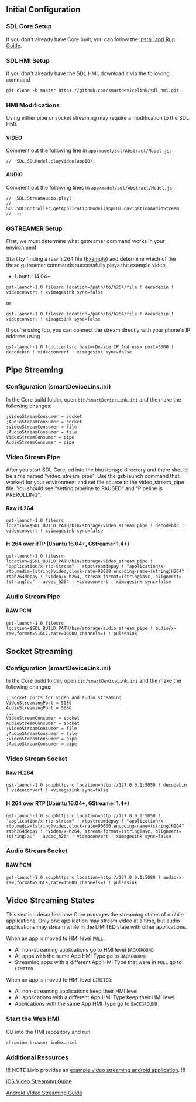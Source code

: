 ## Initial Configuration

### SDL Core Setup

If you don't already have Core built, you can follow the [Install and Run Guide](../../getting-started/install-and-run/).

### SDL HMI Setup

If you don't already have the SDL HMI, download it via the following command

```
git clone -b master https://github.com/smartdevicelink/sdl_hmi.git
```

### HMI Modifications
Using either pipe or socket streaming may require a modification to the SDL HMI.

#### VIDEO
Comment out the following line in `app/model/sdl/Abstract/Model.js`:
```
//  SDL.SDLModel.playVideo(appID);
```

#### AUDIO
Comment out the following lines in `app/model/sdl/Abstract/Model.js`:
```
//  SDL.StreamAudio.play(
//      SDL.SDLController.getApplicationModel(appID).navigationAudioStream
//  );
```

### GSTREAMER Setup

First, we must determine what gstreamer command works in your environment

Start by finding a raw h.264 file ([Example](https://support.apple.com/library/APPLE/APPLECARE_ALLGEOS/HT1425/sample_iPod.m4v.zip)) and determine which of the these gstreamer commands successfully plays the example video

- Ubuntu 14.04+
```
gst-launch-1.0 filesrc location=/path/to/h264/file ! decodebin ! videoconvert ! xvimagesink sync=false
```
or
```
gst-launch-1.0 filesrc location=/path/to/h264/file ! decodebin ! videoconvert ! ximagesink sync=false
```

If you're using tcp, you can connect the stream directly with your phone's IP address using
```
gst-launch-1.0 tcpclientsrc host=<Device IP Address> port=3000 ! decodebin ! videoconvert ! ximagesink sync=false
```

## Pipe Streaming

### Configuration (smartDeviceLink.ini)
In the Core build folder, open `bin/smartDeviceLink.ini` and the make the following changes:
```
;VideoStreamConsumer = socket
;AudioStreamConsumer = socket
;VideoStreamConsumer = file
;AudioStreamConsumer = file
VideoStreamConsumer = pipe
AudioStreamConsumer = pipe
```

### Video Stream Pipe

After you start SDL Core, cd into the bin/storage directory and there should be a file named "video_stream_pipe". Use the gst-launch command that worked for your environment and set file source to the video_stream_pipe file. You should see “setting pipeline to PAUSED” and “Pipeline is PREROLLING”.

#### Raw H.264
```
gst-launch-1.0 filesrc location=$SDL_BUILD_PATH/bin/storage/video_stream_pipe ! decodebin ! videoconvert ! xvimagesink sync=false
```

#### H.264 over RTP (Ubuntu 16.04+, GStreamer 1.4+)
```
gst-launch-1.0 filesrc location=$SDL_BUILD_PATH/bin/storage/video_stream_pipe ! "application/x-rtp-stream" ! rtpstreamdepay ! "application/x-rtp,media=(string)video,clock-rate=90000,encoding-name=(string)H264" ! rtph264depay ! "video/x-h264, stream-format=(string)avc, alignment=(string)au" ! avdec_h264 ! videoconvert ! ximagesink sync=false
```

### Audio Stream Pipe

#### RAW PCM

```
gst-launch-1.0 filesrc location=$SDL_BUILD_PATH/bin/storage/audio_stream_pipe ! audio/x-raw,format=S16LE,rate=16000,channels=1 ! pulsesink
```

## Socket Streaming

### Configuration (smartDeviceLink.ini)
In the Core build folder, open `bin/smartDeviceLink.ini` and the make the following changes:
```
; Socket ports for video and audio streaming
VideoStreamingPort = 5050
AudioStreamingPort = 5080
...
VideoStreamConsumer = socket
AudioStreamConsumer = socket
;VideoStreamConsumer = file
;AudioStreamConsumer = file
;VideoStreamConsumer = pipe
;AudioStreamConsumer = pipe
```

### Video Stream Socket

#### Raw H.264
```
gst-launch-1.0 souphttpsrc location=http://127.0.0.1:5050 ! decodebin ! videoconvert ! xvimagesink sync=false
```

#### H.264 over RTP (Ubuntu 16.04+, GStreamer 1.4+)
```
gst-launch-1.0 souphttpsrc location=http://127.0.0.1:5050 ! "application/x-rtp-stream" ! rtpstreamdepay ! "application/x-rtp,media=(string)video,clock-rate=90000,encoding-name=(string)H264" ! rtph264depay ! "video/x-h264, stream-format=(string)avc, alignment=(string)au" ! avdec_h264 ! videoconvert ! ximagesink sync=false
```

### Audio Stream Socket

#### RAW PCM

```
gst-launch-1.0 souphttpsrc location=http://127.0.0.1:5080 ! audio/x-raw,format=S16LE,rate=16000,channels=1 ! pulsesink
```

## Video Streaming States

This section describes how Core manages the streaming states of mobile applications. Only one application may stream video at a time, but audio applications may stream while in the LIMITED state with other applications.

When an app is moved to HMI level `FULL`:
* All non-streaming applications go to HMI level `BACKGROUND`
* All apps with the same App HMI Type go to `BACKGROUND`
* Streaming apps with a different App HMI Type that were in `FULL` go to `LIMITED`

When an app is moved to HMI level `LIMITED`:
* All non-streaming applications keep their HMI level
* All applications with a different App HMI Type keep their HMI level
* Applications with the same App HMI Type go to `BACKGROUND`

### Start the Web HMI

CD into the HMI repository and run
```
chromium-browser index.html
```

### Additional Resources

!!! NOTE
Livio provides an [example video streaming android application](https://github.com/livio/sdl_video_streaming_android_sample).
!!!

[iOS Video Streaming Guide](https://smartdevicelink.com/en/guides/iOS/video-streaming-for-navigation-apps/video-streaming/)

[Android Video Streaming Guide](https://smartdevicelink.com/en/guides/android/video-streaming-for-navigation-apps/video-streaming/)
